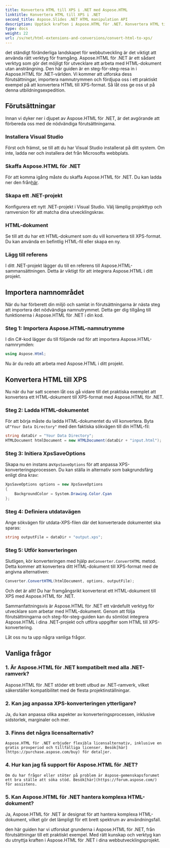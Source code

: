 ```yaml
---
title: Konvertera HTML till XPS i .NET med Aspose.HTML
linktitle: Konvertera HTML till XPS i .NET
second_title: Aspose.Slides .NET HTML manipulation API
description: Upptäck kraften i Aspose.HTML för .NET. Konvertera HTML till XPS utan ansträngning. Förutsättningar, steg-för-steg-guide och vanliga frågor ingår.
type: docs
weight: 22
url: /sv/net/html-extensions-and-conversions/convert-html-to-xps/
---
```


det ständigt föränderliga landskapet för webbutveckling är det viktigt att använda rätt verktyg för framgång. Aspose.HTML för .NET är ett sådant verktyg som gör det möjligt för utvecklare att arbeta med HTML-dokument utan ansträngning. Den här guiden är en steg-för-steg-resa in i Aspose.HTML för .NET-världen. Vi kommer att utforska dess förutsättningar, importera namnutrymmen och fördjupa oss i ett praktiskt exempel på att konvertera HTML till XPS-format. Så låt oss ge oss ut på denna utbildningsexpedition.

## Förutsättningar

Innan vi dyker ner i djupet av Aspose.HTML för .NET, är det avgörande att förbereda oss med de nödvändiga förutsättningarna.

### Installera Visual Studio

Först och främst, se till att du har Visual Studio installerat på ditt system. Om inte, ladda ner och installera det från Microsofts webbplats.

### Skaffa Aspose.HTML för .NET

 För att komma igång måste du skaffa Aspose.HTML för .NET. Du kan ladda ner den från[här](https://releases.aspose.com/html/net/).

### Skapa ett .NET-projekt

Konfigurera ett nytt .NET-projekt i Visual Studio. Välj lämplig projekttyp och ramversion för att matcha dina utvecklingskrav.

### HTML-dokument

Se till att du har ett HTML-dokument som du vill konvertera till XPS-format. Du kan använda en befintlig HTML-fil eller skapa en ny.

### Lägg till referens

I ditt .NET-projekt lägger du till en referens till Aspose.HTML-sammansättningen. Detta är viktigt för att integrera Aspose.HTML i ditt projekt.

## Importera namnområdet

När du har förberett din miljö och samlat in förutsättningarna är nästa steg att importera det nödvändiga namnutrymmet. Detta ger dig tillgång till funktionerna i Aspose.HTML för .NET i din kod.

### Steg 1: Importera Aspose.HTML-namnutrymme

I din C#-kod lägger du till följande rad för att importera Aspose.HTML-namnrymden:

```csharp
using Aspose.Html;
```

Nu är du redo att arbeta med Aspose.HTML i ditt projekt.

## Konvertera HTML till XPS

Nu när du har satt scenen låt oss gå vidare till det praktiska exemplet att konvertera ett HTML-dokument till XPS-format med Aspose.HTML för .NET.

### Steg 2: Ladda HTML-dokumentet

 För att börja måste du ladda HTML-dokumentet du vill konvertera. Byta ut`"Your Data Directory"` med den faktiska sökvägen till din HTML-fil:

```csharp
string dataDir = "Your Data Directory";
HTMLDocument htmlDocument = new HTMLDocument(dataDir + "input.html");
```

### Steg 3: Initiera XpsSaveOptions

 Skapa nu en instans av`XpsSaveOptions` för att anpassa XPS-konverteringsprocessen. Du kan ställa in alternativ som bakgrundsfärg enligt dina krav:

```csharp
XpsSaveOptions options = new XpsSaveOptions
{
    BackgroundColor = System.Drawing.Color.Cyan
};
```

### Steg 4: Definiera utdatavägen

Ange sökvägen för utdata-XPS-filen där det konverterade dokumentet ska sparas:

```csharp
string outputFile = dataDir + "output.xps";
```

### Steg 5: Utför konverteringen

 Slutligen, kör konverteringen med hjälp av`Converter.ConvertHTML` metod. Detta kommer att konvertera ditt HTML-dokument till XPS-format med de angivna alternativen:

```csharp
Converter.ConvertHTML(htmlDocument, options, outputFile);
```

Och det är allt! Du har framgångsrikt konverterat ett HTML-dokument till XPS med Aspose.HTML för .NET.

Sammanfattningsvis är Aspose.HTML för .NET ett värdefullt verktyg för utvecklare som arbetar med HTML-dokument. Genom att följa förutsättningarna och steg-för-steg-guiden kan du sömlöst integrera Aspose.HTML i dina .NET-projekt och utföra uppgifter som HTML till XPS-konvertering.

Låt oss nu ta upp några vanliga frågor.

## Vanliga frågor

### 1. Är Aspose.HTML för .NET kompatibelt med alla .NET-ramverk?
   Aspose.HTML för .NET stöder ett brett utbud av .NET-ramverk, vilket säkerställer kompatibilitet med de flesta projektinställningar.

### 2. Kan jag anpassa XPS-konverteringen ytterligare?
   Ja, du kan anpassa olika aspekter av konverteringsprocessen, inklusive sidstorlek, marginaler och mer.

### 3. Finns det några licensalternativ?
    Aspose.HTML för .NET erbjuder flexibla licensalternativ, inklusive en gratis provperiod och tillfälliga licenser. Besök[här](https://purchase.aspose.com/buy) för detaljer.

### 4. Hur kan jag få support för Aspose.HTML för .NET?
    Om du har frågor eller stöter på problem är Aspose-gemenskapsforumet ett bra ställe att söka stöd. Besök[här](https://forum.aspose.com/) för assistens.

### 5. Kan Aspose.HTML för .NET hantera komplexa HTML-dokument?
   Ja, Aspose.HTML för .NET är designat för att hantera komplexa HTML-dokument, vilket gör det lämpligt för ett brett spektrum av användningsfall.

den här guiden har vi utforskat grunderna i Aspose.HTML för .NET, från förutsättningar till ett praktiskt exempel. Med rätt kunskap och verktyg kan du utnyttja kraften i Aspose.HTML för .NET i dina webbutvecklingsprojekt.